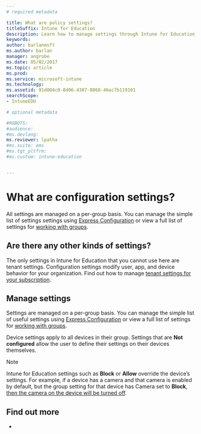 ```yaml
---
# required metadata

title: What are policy settings?
titleSuffix: Intune for Education
description: Learn how to manage settings through Intune for Education policies.
keywords:
author: barlanmsft
ms.author: barlan
manager: angrobe
ms.date: 05/02/2017
ms.topic: article
ms.prod:
ms.service: microsoft-intune
ms.technology:
ms.assetid: 91d004c0-8d06-4307-8868-46ac7b119101
searchScope:
- IntuneEDU

# optional metadata

#ROBOTS:
#audience:
#ms.devlang:
ms.reviewer: lpatha
#ms.suite: ems
#ms.tgt_pltfrm:
#ms.custom: intune-education


---
```


# What are configuration settings?
All settings are managed on a per-group basis. You can manage the simple list of settings settings using [Express Configuration](how-do-i-manage-settings.mdsettings#manage-settings-with-express-configuration) or view a full list of settings for [working with groups](how-do-i-manage-settings.md#manage-settings-for-groups).


## Are there any other kinds of settings?
The only settings in Intune for Education that you cannot use here are tenant settings. Configuration settings modify user, app, and device behavior for your organization. Find out how to manage [tenant settings for your subscription](what-are-tenants.md).


## Manage settings

Settings are managed on a per-group basis. You can manage the simple list of useful settings using [Express Configuration](how-do-i-manage-settings.mdsettings#manage-settings-with-express-configuration) or view a full list of settings for [working with groups](what-are-settings.md#manage-settings-for-groups).

Device settings apply to all devices in their group. Settings that are **Not configured** allow the user to define their settings on their devices themselves.

> [!NOTE]
> Intune for Education settings such as **Block** or **Allow** override the device’s settings. For example, if a device has a camera and that camera is enabled by default, but the group setting for that device has Camera set to **Block**, [then the camera on the device will be turned off](settings-inheritance.md).


## Find out more

-
